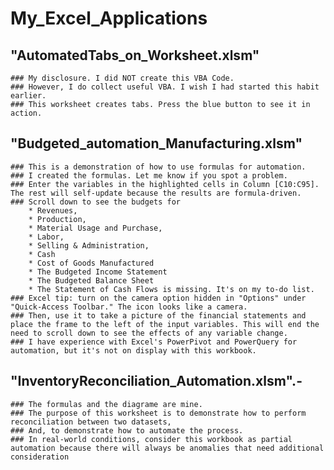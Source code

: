 # My_Excel_Applications
## "AutomatedTabs_on_Worksheet.xlsm" 
    ### My disclosure. I did NOT create this VBA Code. 
    ### However, I do collect useful VBA. I wish I had started this habit earlier.
    ### This worksheet creates tabs. Press the blue button to see it in action.
    
## "Budgeted_automation_Manufacturing.xlsm" 
    ### This is a demonstration of how to use formulas for automation.
    ### I created the formulas. Let me know if you spot a problem.
    ### Enter the variables in the highlighted cells in Column [C10:C95]. The rest will self-update because the results are formula-driven.
    ### Scroll down to see the budgets for 
        * Revenues, 
        * Production, 
        * Material Usage and Purchase, 
        * Labor, 
        * Selling & Administration, 
        * Cash
        * Cost of Goods Manufactured
        * The Budgeted Income Statement
        * The Budgeted Balance Sheet
        * The Statement of Cash Flows is missing. It's on my to-do list.
    ### Excel tip: turn on the camera option hidden in "Options" under "Quick-Access Toolbar." The icon looks like a camera.
    ### Then, use it to take a picture of the financial statements and place the frame to the left of the input variables. This will end the need to scroll down to see the effects of any variable change.
    ### I have experience with Excel's PowerPivot and PowerQuery for automation, but it's not on display with this workbook.
    
## "InventoryReconciliation_Automation.xlsm".- 
    ### The formulas and the diagrame are mine. 
    ### The purpose of this worksheet is to demonstrate how to perform reconciliation between two datasets,
    ### And, to demonstrate how to automate the process.
    ### In real-world conditions, consider this workbook as partial automation because there will always be anomalies that need additional consideration 
